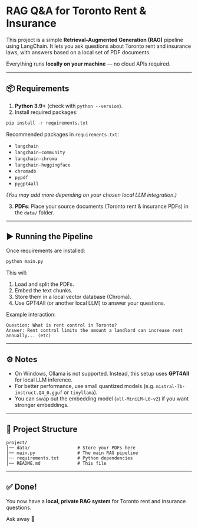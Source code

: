 # RAG Q&A for Toronto Rent & Insurance

This project is a simple **Retrieval-Augmented Generation (RAG)** pipeline using LangChain. It lets you ask questions about Toronto rent and insurance laws, with answers based on a local set of PDF documents.

Everything runs **locally on your machine** — no cloud APIs required.

---

## 📦 Requirements

1. **Python 3.9+** (check with `python --version`).
2. Install required packages:

```bash
pip install -r requirements.txt
```

Recommended packages in `requirements.txt`:
- `langchain`
- `langchain-community`
- `langchain-chroma`
- `langchain-huggingface`
- `chromadb`
- `pypdf`
- `pygpt4all`

*(You may add more depending on your chosen local LLM integration.)*

3. **PDFs**: Place your source documents (Toronto rent & insurance PDFs) in the `data/` folder.

---

## ▶️ Running the Pipeline

Once requirements are installed:

```bash
python main.py
```

This will:
1. Load and split the PDFs.
2. Embed the text chunks.
3. Store them in a local vector database (Chroma).
4. Use GPT4All (or another local LLM) to answer your questions.

Example interaction:
```text
Question: What is rent control in Toronto?
Answer: Rent control limits the amount a landlord can increase rent annually... (etc)
```

---

## ⚙️ Notes
- On Windows, Ollama is not supported. Instead, this setup uses **GPT4All** for local LLM inference.
- For better performance, use small quantized models (e.g. `mistral-7b-instruct.Q4_0.gguf` or `tinyllama`).
- You can swap out the embedding model (`all-MiniLM-L6-v2`) if you want stronger embeddings.

---

## 📖 Project Structure
```
project/
│── data/                  # Store your PDFs here
│── main.py                # The main RAG pipeline
│── requirements.txt       # Python dependencies
│── README.md              # This file
```

---

## ✅ Done!
You now have a **local, private RAG system** for Toronto rent and insurance questions.

Ask away 🚀

